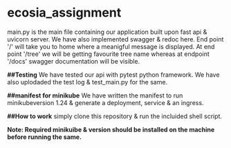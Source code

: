 # ecosia_assignment
main.py is the main file containing our application built upon fast api & uvicorn server. We have also implemented swagger & redoc here. End point '/' will take you to home where a meanigful message is displayed. At end point '/tree' we will be getting favourite tree name whereas at endpoint '/docs' swagger documentation will be visible.

**##Testing**
We have tested our api with pytest python framework. We have also uplodaded the test log & test_main.py for the same.

**##manifest for minikube**
We have written the manifest to run minikubeversion 1.24 & generate a deployment, service & an ingress.

**##How to work**
simply clone this repository & run the incluided shell script.

**Note: Required minikuibe & version should be installed on the machine before running the same.**



